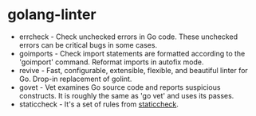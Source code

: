 # golang-linter

- errcheck - Check unchecked errors in Go code. These unchecked errors can be critical bugs in some cases.
- goimports - Check import statements are formatted according to the 'goimport' command. Reformat imports in autofix mode.
- revive - Fast, configurable, extensible, flexible, and beautiful linter for Go. Drop-in replacement of golint.
- govet - Vet examines Go source code and reports suspicious constructs. It is roughly the same as 'go vet' and uses its passes.
- staticcheck - It's a set of rules from [staticcheck](https://staticcheck.io/docs/configuration/options/#checks).